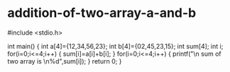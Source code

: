 # addition-of-two-array-a-and-b
#include <stdio.h>

int main()
{
    int a[4]={12,34,56,23};
    int b[4]={02,45,23,15};
    int sum[4];
    int i;
    for(i=0;i<=4;i++)
    {
        sum[i]=a[i]+b[i];
    }
    for(i=0;i<=4;i++)
    {
        printf("\n sum of two array is \n%d",sum[i]);
    }
    return 0;
}
